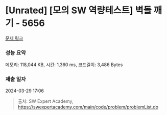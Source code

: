 # [Unrated] [모의 SW 역량테스트] 벽돌 깨기 - 5656 

[문제 링크](https://swexpertacademy.com/main/code/problem/problemDetail.do?contestProbId=AWXRQm6qfL0DFAUo) 

### 성능 요약

메모리: 118,044 KB, 시간: 1,360 ms, 코드길이: 3,486 Bytes

### 제출 일자

2024-03-29 17:06



> 출처: SW Expert Academy, https://swexpertacademy.com/main/code/problem/problemList.do